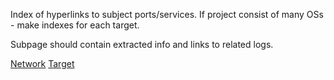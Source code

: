 Index of hyperlinks to subject ports/services. If project consist of many OSs - make indexes for each target.  

Subpage should contain extracted info and links to related logs.

[Network](labs/Metasploitable1/2-network.md)
[Target](labs/Metasploitable1/3-target.md)

